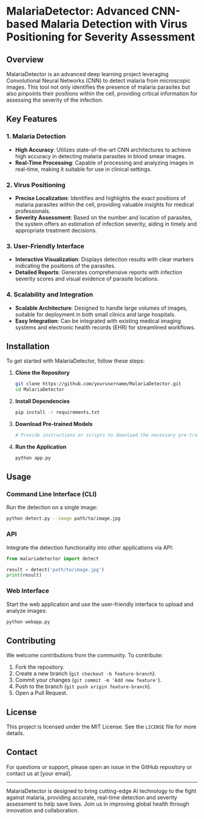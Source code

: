 # MalariaDetector: Advanced CNN-based Malaria Detection with Virus Positioning for Severity Assessment

## Overview
MalariaDetector is an advanced deep learning project leveraging Convolutional Neural Networks (CNN) to detect malaria from microscopic images. This tool not only identifies the presence of malaria parasites but also pinpoints their positions within the cell, providing critical information for assessing the severity of the infection.

## Key Features

### 1. Malaria Detection
- **High Accuracy**: Utilizes state-of-the-art CNN architectures to achieve high accuracy in detecting malaria parasites in blood smear images.
- **Real-Time Processing**: Capable of processing and analyzing images in real-time, making it suitable for use in clinical settings.

### 2. Virus Positioning
- **Precise Localization**: Identifies and highlights the exact positions of malaria parasites within the cell, providing valuable insights for medical professionals.
- **Severity Assessment**: Based on the number and location of parasites, the system offers an estimation of infection severity, aiding in timely and appropriate treatment decisions.

### 3. User-Friendly Interface
- **Interactive Visualization**: Displays detection results with clear markers indicating the positions of the parasites.
- **Detailed Reports**: Generates comprehensive reports with infection severity scores and visual evidence of parasite locations.

### 4. Scalability and Integration
- **Scalable Architecture**: Designed to handle large volumes of images, suitable for deployment in both small clinics and large hospitals.
- **Easy Integration**: Can be integrated with existing medical imaging systems and electronic health records (EHR) for streamlined workflows.

## Installation

To get started with MalariaDetector, follow these steps:

1. **Clone the Repository**
    ```sh
    git clone https://github.com/yourusername/MalariaDetector.git
    cd MalariaDetector
    ```

2. **Install Dependencies**
    ```sh
    pip install -r requirements.txt
    ```

3. **Download Pre-trained Models**
    ```sh
    # Provide instructions or scripts to download the necessary pre-trained models
    ```

4. **Run the Application**
    ```sh
    python app.py
    ```

## Usage

### Command Line Interface (CLI)
Run the detection on a single image:
```sh
python detect.py --image path/to/image.jpg
```

### API
Integrate the detection functionality into other applications via API:
```python
from malariadetector import detect

result = detect('path/to/image.jpg')
print(result)
```

### Web Interface
Start the web application and use the user-friendly interface to upload and analyze images:
```sh
python webapp.py
```

## Contributing

We welcome contributions from the community. To contribute:

1. Fork the repository.
2. Create a new branch (`git checkout -b feature-branch`).
3. Commit your changes (`git commit -m 'Add new feature'`).
4. Push to the branch (`git push origin feature-branch`).
5. Open a Pull Request.

## License

This project is licensed under the MIT License. See the `LICENSE` file for more details.

## Contact

For questions or support, please open an issue in the GitHub repository or contact us at [your email].

---

MalariaDetector is designed to bring cutting-edge AI technology to the fight against malaria, providing accurate, real-time detection and severity assessment to help save lives. Join us in improving global health through innovation and collaboration.
